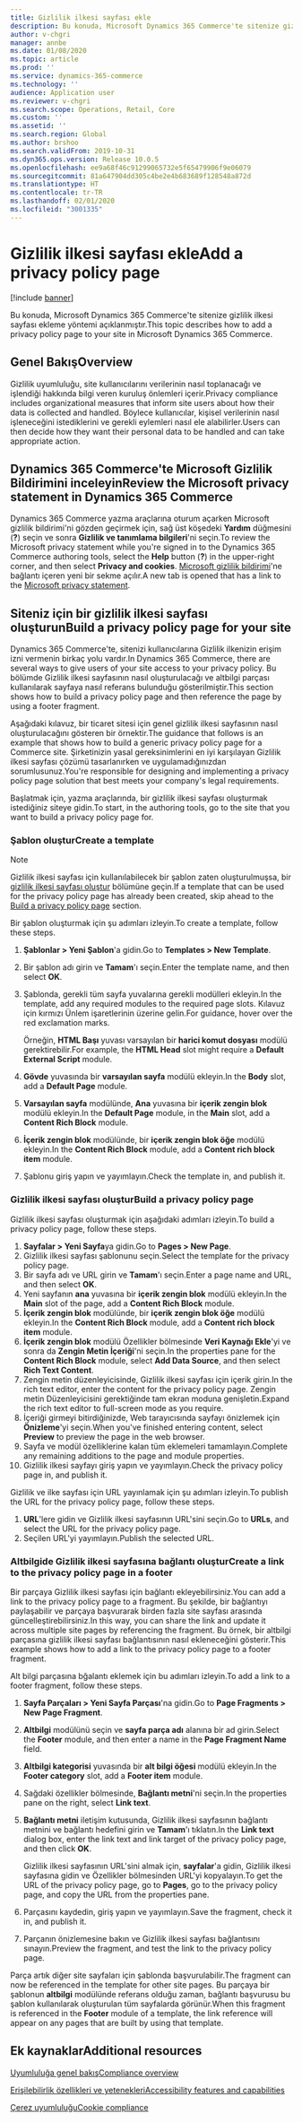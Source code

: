 ```yaml
---
title: Gizlilik ilkesi sayfası ekle
description: Bu konuda, Microsoft Dynamics 365 Commerce'te sitenize gizlilik ilkesi sayfası ekleme yöntemi açıklanmıştır.
author: v-chgri
manager: annbe
ms.date: 01/08/2020
ms.topic: article
ms.prod: ''
ms.service: dynamics-365-commerce
ms.technology: ''
audience: Application user
ms.reviewer: v-chgri
ms.search.scope: Operations, Retail, Core
ms.custom: ''
ms.assetid: ''
ms.search.region: Global
ms.author: brshoo
ms.search.validFrom: 2019-10-31
ms.dyn365.ops.version: Release 10.0.5
ms.openlocfilehash: ee9a68f46c91299065732e5f65479906f9e06079
ms.sourcegitcommit: 81a647904dd305c4be2e4b683689f128548a872d
ms.translationtype: HT
ms.contentlocale: tr-TR
ms.lasthandoff: 02/01/2020
ms.locfileid: "3001335"
---
```

# <a name="add-a-privacy-policy-page"></a><span data-ttu-id="585ca-103">Gizlilik ilkesi sayfası ekle</span><span class="sxs-lookup"><span data-stu-id="585ca-103">Add a privacy policy page</span></span>


[!include [banner](includes/banner.md)]

<span data-ttu-id="585ca-104">Bu konuda, Microsoft Dynamics 365 Commerce'te sitenize gizlilik ilkesi sayfası ekleme yöntemi açıklanmıştır.</span><span class="sxs-lookup"><span data-stu-id="585ca-104">This topic describes how to add a privacy policy page to your site in Microsoft Dynamics 365 Commerce.</span></span>

## <a name="overview"></a><span data-ttu-id="585ca-105">Genel Bakış</span><span class="sxs-lookup"><span data-stu-id="585ca-105">Overview</span></span>

<span data-ttu-id="585ca-106">Gizlilik uyumluluğu, site kullanıcılarını verilerinin nasıl toplanacağı ve işlendiği hakkında bilgi veren kuruluş önlemleri içerir.</span><span class="sxs-lookup"><span data-stu-id="585ca-106">Privacy compliance includes organizational measures that inform site users about how their data is collected and handled.</span></span> <span data-ttu-id="585ca-107">Böylece kullanıcılar, kişisel verilerinin nasıl işleneceğini istediklerini ve gerekli eylemleri nasıl ele alabilirler.</span><span class="sxs-lookup"><span data-stu-id="585ca-107">Users can then decide how they want their personal data to be handled and can take appropriate action.</span></span>

## <a name="review-the-microsoft-privacy-statement-in-dynamics-365-commerce"></a><span data-ttu-id="585ca-108">Dynamics 365 Commerce'te Microsoft Gizlilik Bildirimini inceleyin</span><span class="sxs-lookup"><span data-stu-id="585ca-108">Review the Microsoft privacy statement in Dynamics 365 Commerce</span></span>

<span data-ttu-id="585ca-109">Dynamics 365 Commerce yazma araçlarına oturum açarken Microsoft gizlilik bildirimi'ni gözden geçirmek için, sağ üst köşedeki **Yardım** düğmesini (**?**) seçin ve sonra **Gizlilik ve tanımlama bilgileri**'ni seçin.</span><span class="sxs-lookup"><span data-stu-id="585ca-109">To review the Microsoft privacy statement while you're signed in to the Dynamics 365 Commerce authoring tools, select the **Help** button (**?**) in the upper-right corner, and then select **Privacy and cookies**.</span></span> <span data-ttu-id="585ca-110">[Microsoft gizlilik bildirimi](https://privacy.microsoft.com/privacystatement)'ne bağlantı içeren yeni bir sekme açılır.</span><span class="sxs-lookup"><span data-stu-id="585ca-110">A new tab is opened that has a link to the [Microsoft privacy statement](https://privacy.microsoft.com/privacystatement).</span></span>

## <a name="build-a-privacy-policy-page-for-your-site"></a><span data-ttu-id="585ca-111">Siteniz için bir gizlilik ilkesi sayfası oluşturun</span><span class="sxs-lookup"><span data-stu-id="585ca-111">Build a privacy policy page for your site</span></span>

<span data-ttu-id="585ca-112">Dynamics 365 Commerce'te, sitenizi kullanıcılarına Gizlilik ilkenizin erişim izni vermenin birkaç yolu vardır.</span><span class="sxs-lookup"><span data-stu-id="585ca-112">In Dynamics 365 Commerce, there are several ways to give users of your site access to your privacy policy.</span></span> <span data-ttu-id="585ca-113">Bu bölümde Gizlilik ilkesi sayfasının nasıl oluşturulacağı ve altbilgi parçası kullanılarak sayfaya nasıl referans bulunduğu gösterilmiştir.</span><span class="sxs-lookup"><span data-stu-id="585ca-113">This section shows how to build a privacy policy page and then reference the page by using a footer fragment.</span></span>

<span data-ttu-id="585ca-114">Aşağıdaki kılavuz, bir ticaret sitesi için genel gizlilik ilkesi sayfasının nasıl oluşturulacağını gösteren bir örnektir.</span><span class="sxs-lookup"><span data-stu-id="585ca-114">The guidance that follows is an example that shows how to build a generic privacy policy page for a Commerce site.</span></span> <span data-ttu-id="585ca-115">Şirketinizin yasal gereksinimlerini en iyi karşılayan Gizlilik ilkesi sayfası çözümü tasarlanırken ve uygulamadığınızdan sorumlusunuz.</span><span class="sxs-lookup"><span data-stu-id="585ca-115">You're responsible for designing and implementing a privacy policy page solution that best meets your company's legal requirements.</span></span>

<span data-ttu-id="585ca-116">Başlatmak için, yazma araçlarında, bir gizlilik ilkesi sayfası oluşturmak istediğiniz siteye gidin.</span><span class="sxs-lookup"><span data-stu-id="585ca-116">To start, in the authoring tools, go to the site that you want to build a privacy policy page for.</span></span>

### <a name="create-a-template"></a><span data-ttu-id="585ca-117">Şablon oluştur</span><span class="sxs-lookup"><span data-stu-id="585ca-117">Create a template</span></span>

> [!NOTE]
> <span data-ttu-id="585ca-118">Gizlilik ilkesi sayfası için kullanılabilecek bir şablon zaten oluşturulmuşsa, bir [gizlilik ilkesi sayfası oluştur](#build-a-privacy-policy-page) bölümüne geçin.</span><span class="sxs-lookup"><span data-stu-id="585ca-118">If a template that can be used for the privacy policy page has already been created, skip ahead to the [Build a privacy policy page](#build-a-privacy-policy-page) section.</span></span>

<span data-ttu-id="585ca-119">Bir şablon oluşturmak için şu adımları izleyin.</span><span class="sxs-lookup"><span data-stu-id="585ca-119">To create a template, follow these steps.</span></span>

1. <span data-ttu-id="585ca-120">**Şablonlar \> Yeni Şablon**'a gidin.</span><span class="sxs-lookup"><span data-stu-id="585ca-120">Go to **Templates \> New Template**.</span></span>
1. <span data-ttu-id="585ca-121">Bir şablon adı girin ve **Tamam**'ı seçin.</span><span class="sxs-lookup"><span data-stu-id="585ca-121">Enter the template name, and then select **OK**.</span></span>
1. <span data-ttu-id="585ca-122">Şablonda, gerekli tüm sayfa yuvalarına gerekli modülleri ekleyin.</span><span class="sxs-lookup"><span data-stu-id="585ca-122">In the template, add any required modules to the required page slots.</span></span> <span data-ttu-id="585ca-123">Kılavuz için kırmızı Ünlem işaretlerinin üzerine gelin.</span><span class="sxs-lookup"><span data-stu-id="585ca-123">For guidance, hover over the red exclamation marks.</span></span>

    <span data-ttu-id="585ca-124">Örneğin, **HTML Başı** yuvası varsayılan bir **harici komut dosyası** modülü gerektirebilir.</span><span class="sxs-lookup"><span data-stu-id="585ca-124">For example, the **HTML Head** slot might require a **Default External Script** module.</span></span>

1. <span data-ttu-id="585ca-125">**Gövde** yuvasında bir **varsayılan sayfa** modülü ekleyin.</span><span class="sxs-lookup"><span data-stu-id="585ca-125">In the **Body** slot, add a **Default Page** module.</span></span>
1. <span data-ttu-id="585ca-126">**Varsayılan sayfa** modülünde, **Ana** yuvasına bir **içerik zengin blok** modülü ekleyin.</span><span class="sxs-lookup"><span data-stu-id="585ca-126">In the **Default Page** module, in the **Main** slot, add a **Content Rich Block** module.</span></span>
1. <span data-ttu-id="585ca-127">**İçerik zengin blok** modülünde, bir **içerik zengin blok öğe** modülü ekleyin.</span><span class="sxs-lookup"><span data-stu-id="585ca-127">In the **Content Rich Block** module, add a **Content rich block item** module.</span></span>
1. <span data-ttu-id="585ca-128">Şablonu giriş yapın ve yayımlayın.</span><span class="sxs-lookup"><span data-stu-id="585ca-128">Check the template in, and publish it.</span></span>

### <a name="build-a-privacy-policy-page"></a><span data-ttu-id="585ca-129">Gizlilik ilkesi sayfası oluştur</span><span class="sxs-lookup"><span data-stu-id="585ca-129">Build a privacy policy page</span></span>

<span data-ttu-id="585ca-130">Gizlilik ilkesi sayfası oluşturmak için aşağıdaki adımları izleyin.</span><span class="sxs-lookup"><span data-stu-id="585ca-130">To build a privacy policy page, follow these steps.</span></span>

1. <span data-ttu-id="585ca-131">**Sayfalar \> Yeni Sayfa**ya gidin.</span><span class="sxs-lookup"><span data-stu-id="585ca-131">Go to **Pages \> New Page**.</span></span>
1. <span data-ttu-id="585ca-132">Gizlilik ilkesi sayfası şablonunu seçin.</span><span class="sxs-lookup"><span data-stu-id="585ca-132">Select the template for the privacy policy page.</span></span>
1. <span data-ttu-id="585ca-133">Bir sayfa adı ve URL girin ve **Tamam**'ı seçin.</span><span class="sxs-lookup"><span data-stu-id="585ca-133">Enter a page name and URL, and then select **OK**.</span></span> 
1. <span data-ttu-id="585ca-134">Yeni sayfanın **ana** yuvasına bir **içerik zengin blok** modülü ekleyin.</span><span class="sxs-lookup"><span data-stu-id="585ca-134">In the **Main** slot of the page, add a **Content Rich Block** module.</span></span>
1. <span data-ttu-id="585ca-135">**İçerik zengin blok** modülünde, bir **içerik zengin blok öğe** modülü ekleyin.</span><span class="sxs-lookup"><span data-stu-id="585ca-135">In the **Content Rich Block** module, add a **Content rich block item** module.</span></span>
1. <span data-ttu-id="585ca-136">**İçerik zengin blok** modülü Özellikler bölmesinde **Veri Kaynağı Ekle**'yi ve sonra da **Zengin Metin İçeriği**'ni seçin.</span><span class="sxs-lookup"><span data-stu-id="585ca-136">In the properties pane for the **Content Rich Block** module, select **Add Data Source**, and then select **Rich Text Content**.</span></span>
1. <span data-ttu-id="585ca-137">Zengin metin düzenleyicisinde, Gizlilik ilkesi sayfası için içerik girin.</span><span class="sxs-lookup"><span data-stu-id="585ca-137">In the rich text editor, enter the content for the privacy policy page.</span></span> <span data-ttu-id="585ca-138">Zengin metin Düzenleyicisini gerektiğinde tam ekran moduna genişletin.</span><span class="sxs-lookup"><span data-stu-id="585ca-138">Expand the rich text editor to full-screen mode as you require.</span></span>
1. <span data-ttu-id="585ca-139">İçeriği girmeyi bitirdiğinizde, Web tarayıcısında sayfayı önizlemek için **Önizleme**'yi seçin.</span><span class="sxs-lookup"><span data-stu-id="585ca-139">When you've finished entering content, select **Preview** to preview the page in the web browser.</span></span>
1. <span data-ttu-id="585ca-140">Sayfa ve modül özelliklerine kalan tüm eklemeleri tamamlayın.</span><span class="sxs-lookup"><span data-stu-id="585ca-140">Complete any remaining additions to the page and module properties.</span></span>
1. <span data-ttu-id="585ca-141">Gizlilik ilkesi sayfayı giriş yapın ve yayımlayın.</span><span class="sxs-lookup"><span data-stu-id="585ca-141">Check the privacy policy page in, and publish it.</span></span>

<span data-ttu-id="585ca-142">Gizlilik ve ilke sayfası için URL yayınlamak için şu adımları izleyin.</span><span class="sxs-lookup"><span data-stu-id="585ca-142">To publish the URL for the privacy policy page, follow these steps.</span></span>

1. <span data-ttu-id="585ca-143">**URL**'lere gidin ve Gizlilik ilkesi sayfasının URL'sini seçin.</span><span class="sxs-lookup"><span data-stu-id="585ca-143">Go to **URLs**, and select the URL for the privacy policy page.</span></span>
1. <span data-ttu-id="585ca-144">Seçilen URL'yi yayımlayın.</span><span class="sxs-lookup"><span data-stu-id="585ca-144">Publish the selected URL.</span></span>

### <a name="create-a-link-to-the-privacy-policy-page-in-a-footer"></a><span data-ttu-id="585ca-145">Altbilgide Gizlilik ilkesi sayfasına bağlantı oluştur</span><span class="sxs-lookup"><span data-stu-id="585ca-145">Create a link to the privacy policy page in a footer</span></span>

<span data-ttu-id="585ca-146">Bir parçaya Gizlilik ilkesi sayfası için bağlantı ekleyebilirsiniz.</span><span class="sxs-lookup"><span data-stu-id="585ca-146">You can add a link to the privacy policy page to a fragment.</span></span> <span data-ttu-id="585ca-147">Bu şekilde, bir bağlantıyı paylaşabilir ve parçaya başvurarak birden fazla site sayfası arasında güncelleştirebilirsiniz.</span><span class="sxs-lookup"><span data-stu-id="585ca-147">In this way, you can share the link and update it across multiple site pages by referencing the fragment.</span></span> <span data-ttu-id="585ca-148">Bu örnek, bir altbilgi parçasına gizlilik ilkesi sayfası bağlantısının nasıl ekleneceğini gösterir.</span><span class="sxs-lookup"><span data-stu-id="585ca-148">This example shows how to add a link to the privacy policy page to a footer fragment.</span></span>

<span data-ttu-id="585ca-149">Alt bilgi parçasına bğalantı eklemek için bu adımları izleyin.</span><span class="sxs-lookup"><span data-stu-id="585ca-149">To add a link to a footer fragment, follow these steps.</span></span>

1. <span data-ttu-id="585ca-150">**Sayfa Parçaları \> Yeni Sayfa Parçası**'na gidin.</span><span class="sxs-lookup"><span data-stu-id="585ca-150">Go to **Page Fragments \> New Page Fragment**.</span></span>
1. <span data-ttu-id="585ca-151">**Altbilgi** modülünü seçin ve **sayfa parça adı** alanına bir ad girin.</span><span class="sxs-lookup"><span data-stu-id="585ca-151">Select the **Footer** module, and then enter a name in the **Page Fragment Name** field.</span></span>
1. <span data-ttu-id="585ca-152">**Altbilgi kategorisi** yuvasında bir **alt bilgi öğesi** modülü ekleyin.</span><span class="sxs-lookup"><span data-stu-id="585ca-152">In the **Footer category** slot, add a **Footer item** module.</span></span>
1. <span data-ttu-id="585ca-153">Sağdaki özellikler bölmesinde, **Bağlantı metni**'ni seçin.</span><span class="sxs-lookup"><span data-stu-id="585ca-153">In the properties pane on the right, select **Link text**.</span></span>
1. <span data-ttu-id="585ca-154">**Bağlantı metni** iletişim kutusunda, Gizlilik ilkesi sayfasının bağlantı metnini ve bağlantı hedefini girin ve **Tamam**'ı tıklatın.</span><span class="sxs-lookup"><span data-stu-id="585ca-154">In the **Link text** dialog box, enter the link text and link target of the privacy policy page, and then click **OK**.</span></span>

    <span data-ttu-id="585ca-155">Gizlilik ilkesi sayfasının URL'sini almak için, **sayfalar**'a gidin, Gizlilik ilkesi sayfasına gidin ve Özellikler bölmesinden URL'yi kopyalayın.</span><span class="sxs-lookup"><span data-stu-id="585ca-155">To get the URL of the privacy policy page, go to **Pages**, go to the privacy policy page, and copy the URL from the properties pane.</span></span>

1. <span data-ttu-id="585ca-156">Parçasını kaydedin, giriş yapın ve yayımlayın.</span><span class="sxs-lookup"><span data-stu-id="585ca-156">Save the fragment, check it in, and publish it.</span></span>
1. <span data-ttu-id="585ca-157">Parçanın önizlemesine bakın ve Gizlilik ilkesi sayfası bağlantısını sınayın.</span><span class="sxs-lookup"><span data-stu-id="585ca-157">Preview the fragment, and test the link to the privacy policy page.</span></span>

<span data-ttu-id="585ca-158">Parça artık diğer site sayfaları için şablonda başvurulabilir.</span><span class="sxs-lookup"><span data-stu-id="585ca-158">The fragment can now be referenced in the template for other site pages.</span></span> <span data-ttu-id="585ca-159">Bu parçaya bir şablonun **altbilgi** modülünde referans olduğu zaman, bağlantı başvurusu bu şablon kullanılarak oluşturulan tüm sayfalarda görünür.</span><span class="sxs-lookup"><span data-stu-id="585ca-159">When this fragment is referenced in the **Footer** module of a template, the link reference will appear on any pages that are built by using that template.</span></span>

## <a name="additional-resources"></a><span data-ttu-id="585ca-160">Ek kaynaklar</span><span class="sxs-lookup"><span data-stu-id="585ca-160">Additional resources</span></span>

[<span data-ttu-id="585ca-161">Uyumluluğa genel bakış</span><span class="sxs-lookup"><span data-stu-id="585ca-161">Compliance overview</span></span>](compliance-overview.md)

[<span data-ttu-id="585ca-162">Erişilebilirlik özellikleri ve yetenekleri</span><span class="sxs-lookup"><span data-stu-id="585ca-162">Accessibility features and capabilities</span></span>](accessibility.md)

[<span data-ttu-id="585ca-163">Çerez uyumluluğu</span><span class="sxs-lookup"><span data-stu-id="585ca-163">Cookie compliance</span></span>](cookie-compliance.md)
